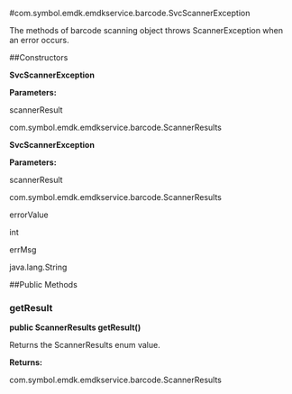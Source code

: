 #com.symbol.emdk.emdkservice.barcode.SvcScannerException

The methods of barcode scanning object throws ScannerException when an error
 occurs.



##Constructors

**SvcScannerException**



**Parameters:**

scannerResult



com.symbol.emdk.emdkservice.barcode.ScannerResults

**SvcScannerException**



**Parameters:**

scannerResult



com.symbol.emdk.emdkservice.barcode.ScannerResults

errorValue



int

errMsg



java.lang.String

##Public Methods

### getResult

**public ScannerResults getResult()**

Returns the ScannerResults enum value.

**Returns:**

com.symbol.emdk.emdkservice.barcode.ScannerResults

